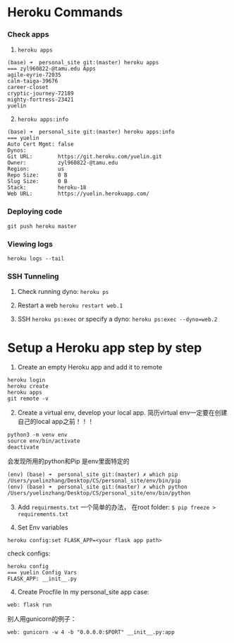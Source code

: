 # Heroku Commands
### Check apps
1. `heroku apps`   
```
(base) ➜  personal_site git:(master) heroku apps
=== zyl960822-@tamu.edu Apps
agile-eyrie-72035
calm-taiga-39676
career-closet
cryptic-journey-72189
mighty-fortress-23421
yuelin
```
2. `heroku apps:info`
```
(base) ➜  personal_site git:(master) heroku apps:info
=== yuelin
Auto Cert Mgmt: false
Dynos:
Git URL:        https://git.heroku.com/yuelin.git
Owner:          zyl960822-@tamu.edu
Region:         us
Repo Size:      0 B
Slug Size:      0 B
Stack:          heroku-18
Web URL:        https://yuelin.herokuapp.com/
```
### Deploying code
`git push heroku master`

### Viewing logs
`heroku logs --tail`

### SSH Tunneling
1. Check running dyno:
`heroku ps`

2. Restart a web
`heroku restart web.1`

3. SSH
`heroku ps:exec`
or specify a dyno:
`heroku ps:exec --dyno=web.2`

# Setup a Heroku app step by step
1. Create an empty Heroku app and add it to remote
```
heroku login
heroku create
heroku apps
git remote -v
```

2. Create a virtual env, develop your local app.
简历virtual env一定要在创建自己的local app之前！！！
```
python3 -m venv env
source env/bin/activate
deactivate
```
会发现所用的python和Pip 是env里面特定的
```
(env) (base) ➜  personal_site git:(master) ✗ which pip
/Users/yuelinzhang/Desktop/CS/personal_site/env/bin/pip
(env) (base) ➜  personal_site git:(master) ✗ which python
/Users/yuelinzhang/Desktop/CS/personal_site/env/bin/python
```

3. Add `requirments.txt`
一个简单的办法， 在root folder:
`$ pip freeze > requirements.txt`

4. Set Env variables 
```
heroku config:set FLASK_APP=<your flask app path> 
```
check configs:
```
heroku config
=== yuelin Config Vars
FLASK_APP: __init__.py
```

4. Create Procfile
In my personal_site app case:
```
web: flask run
```
别人用gunicorn的例子：
```
web: gunicorn -w 4 -b "0.0.0.0:$PORT" __init__.py:app
```
